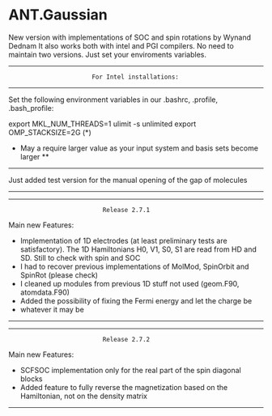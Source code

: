 # ANT.Gaussian
New version with implementations of SOC and spin rotations by Wynand Dednam
It also works both with intel and PGI compilers. No need to maintain two versions. Just set your enviroments variables.

********************************************************************************
                           For Intel installations:
********************************************************************************

Set the following environment variables in our .bashrc, .profile, .bash_profile:

export MKL_NUM_THREADS=1
ulimit -s unlimited
export OMP_STACKSIZE=2G (*)

* May a require larger value as your input system and basis sets become larger **

********************************************************************************
Just added test version for the manual opening of the gap of molecules
********************************************************************************
********************************************************************************
                              Release 2.7.1                  
Main new Features:

- Implementation of 1D electrodes (at least preliminary tests are satisfactory). 
  The 1D Hamiltonians H0, V1, S0, S1 are read from HD and SD. 
  Still to check with spin and SOC
- I had to recover previous implementations of MolMod, SpinOrbit and SpinRot (please check)
- I cleaned up modules from previous 1D stuff not used (geom.F90, atomdata.F90)
- Added the possibility of fixing the Fermi energy and let the charge be
- whatever it may be
********************************************************************************
********************************************************************************
                              Release 2.7.2                  
Main new Features:

- SCFSOC implementation only for the real part of the spin diagonal blocks
- Added feature to fully reverse the magnetization based on the Hamiltonian,
  not on the density matrix
********************************************************************************
